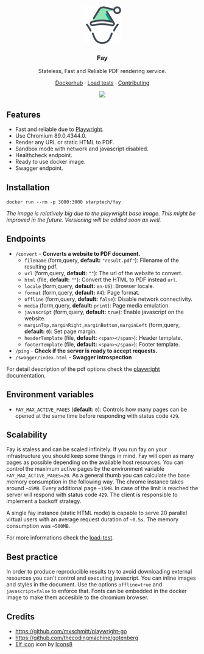 <p align="center">
    <img src="https://raw.githubusercontent.com/StarpTech/fay/main/assets/logo.png" alt="fay logo"/>
</p>
<h3 align="center">Fay</h3>
<p align="center">Stateless, Fast and Reliable PDF rendering service.</p>
<p align="center"><a href="https://hub.docker.com/repository/docker/starptech/fay">Dockerhub</a> &#183; <a href="/loadtesting/README.md">Load tests</a> &#183; <a href="/.github/CONTRIBUTING.md">Contributing</a></p>
<p align="center"><a href="https://github.com/StarpTech/fay/actions?query=workflow%3Atests" rel="nofollow"><img src="https://github.com/StarpTech/fay/workflows/tests/badge.svg" style="max-width:100%;"></a></p>

## Features

- Fast and reliable due to [Playwright](https://github.com/microsoft/playwright).
- Use Chromium 89.0.4344.0.
- Render any URL or static HTML to PDF.
- Sandbox mode with network and javascript disabled.
- Healthcheck endpoint.
- Ready to use docker image.
- Swagger endpoint.

## Installation

```
docker run --rm -p 3000:3000 starptech/fay
```

_The image is relatively big due to the playwright base image. This might be improved in the future. Versioning will be added soon as well._

## Endpoints

- `/convert` - **Converts a website to PDF document.**
  - `filename` (form,query, **default:** `"result.pdf"`): Filename of the resulting pdf.
  - `url` (form,query, **default:** `""`): The url of the website to convert.
  - `html` (file, **default:** `""`): Convert the HTML to PDF instead `url`.
  - `locale` (form,query, **default:** `en-US`): Browser locale.
  - `format` (form,query, **default:** `A4`): Page format.
  - `offline` (form,query, **default:** `false`): Disable network connectivity.
  - `media` (form,query, **default:** `print`): Page media emulation.
  - `javascript` (form,query, **default:** `true`): Enable javascript on the website.
  - `marginTop,marginRight,marginBottom,marginLeft` (form,query, **default:** `0`): Set page margin.
  - `headerTemplate` (file, **default:** `<span></span>`): Header template.
  - `footerTemplate` (file, **default:** `<span></span>`): Footer template.
- `/ping` - **Check if the server is ready to accept requests.**
- `/swagger/index.html` - **Swagger introspection**

For detail description of the pdf options check the [playwright](https://playwright.dev/docs/api/class-page?_highlight=pdf#pagepdfoptions) documentation.

## Environment variables

- `FAY_MAX_ACTIVE_PAGES` (**default:** `0`): Controls how many pages can be opened at the same time before responding with status code `429`.

## Scalability

Fay is staless and can be scaled infinitely. If you run fay on your infrastructure you should keep some things in mind.
Fay will open as many pages as possible depending on the available host resources. You can control the maximum active pages by the environment variable `FAY_MAX_ACTIVE_PAGES=20`. As a general thumb you can calculate the base memory consumption in the following way. The chrome instance takes around `~45MB`. Every additional page `~15MB`. In case of the limit is reached the server will respond with status code `429`. The client is responsible to implement a backoff strategy.

A single fay instance (static HTML mode) is capable to serve 20 parallel virtual users with an average request duration of `~0.5s`. The memory consumption was `~500MB`.

For more informations check the [load-test](./loadtesting/README.md).

## Best practice

In order to produce reproducible results try to avoid downloading external resources you can't control and executing javascript. You can inline images and styles in the document. Use the options `offline=true` and `javascript=false` to enforce that. Fonts can be embedded in the docker image to make them accesible to the chromium browser.

## Credits

- https://github.com/mxschmitt/playwright-go
- https://github.com/thecodingmachine/gotenberg
- <a target="_blank" href="https://icons8.com/icons/set/elf--v2">Elf icon</a> icon by <a target="_blank" href="https://icons8.com">Icons8</a>
